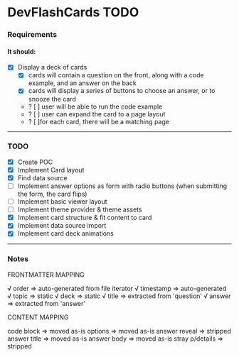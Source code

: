 # DevFlashCards TODO

### Requirements

#### It should:

- [x] Display a deck of cards
  - [x] cards will contain a question on the front, along with a code example, and an answer on the back
  - [x] cards will display a series of buttons to choose an answer, or to snooze the card
  - ? [ ] user will be able to run the code example
  - ? [ ] user can expand the card to a page layout
  - ? [ ]for each card, there will be a matching page

---

### TODO

- [x] Create POC
- [x] Implement Card layout
- [x] Find data source
- [ ] Implement answer options as form with radio buttons (when submitting the form, the card flips)
- [ ] Implement basic viewer layout
- [ ] Implement theme provider & theme assets
- [x] Implement card structure & fit content to card
- [x] Implement data source import
- [x] Implement card deck animations

---

### Notes

FRONTMATTER MAPPING

√ order => auto-generated from file iterator
√ timestamp => auto-generated
√ topic => static
√ deck => static
√ title => extracted from 'question'
√ answer => extracted from 'answer'

CONTENT MAPPING

code block => moved as-is
options => moved as-is
answer reveal => stripped
answer title => moved as-is
answer body => moved as-is
stray p/details => stripped
